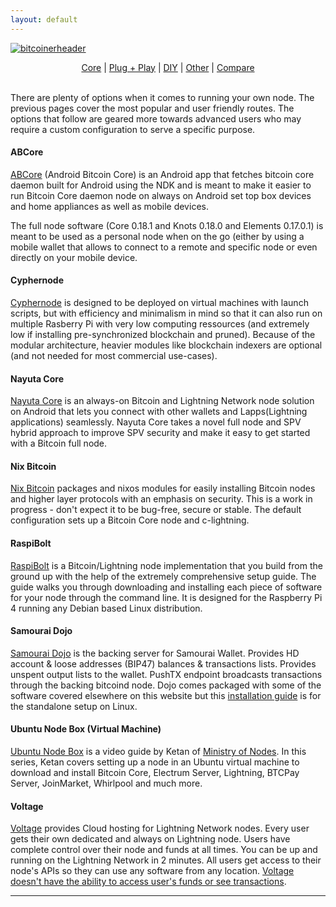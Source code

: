 ```yaml
---
layout: default
---
```


[![bitcoinerheader](/node/assets/images/nodeheader.png)](/node)

<p align="center">
  <a href="/node/core">Core</a> |
  <a href="/node/pap">Plug + Play</a> |
  <a href="/node/diy">DIY</a> |
  <a href="/node/other">Other</a> |
  <a href="/node/compare">Compare</a>
  <br><br>
</p>


There are plenty of options when it comes to running your own node. The previous pages cover the most popular and user friendly routes. The options that follow are geared more towards advanced users who may require a custom configuration to serve a specific purpose. 


#### ABCore

[ABCore](https://github.com/greenaddress/abcore) (Android Bitcoin Core) is an Android app that fetches bitcoin core daemon built for Android using the NDK and is meant to make it easier to run Bitcoin Core daemon node on always on Android set top box devices and home appliances as well as mobile devices.

The full node software (Core 0.18.1 and Knots 0.18.0 and Elements 0.17.0.1) is meant to be used as a personal node when on the go (either by using a mobile wallet that allows to connect to a remote and specific node or even directly on your mobile device.

#### Cyphernode

[Cyphernode](https://github.com/SatoshiPortal/cyphernode) is designed to be deployed on virtual machines with launch scripts, but with efficiency and minimalism in mind so that it can also run on multiple Rasberry Pi with very low computing ressources (and extremely low if installing pre-synchronized blockchain and pruned). Because of the modular architecture, heavier modules like blockchain indexers are optional (and not needed for most commercial use-cases).

#### Nayuta Core

[Nayuta Core](https://nayuta.co/core/) is an always-on Bitcoin and Lightning Network node solution on Android that lets you connect with other wallets and Lapps(Lightning applications) seamlessly. Nayuta Core takes a novel full node and SPV hybrid approach to improve SPV security and make it easy to get started with a Bitcoin full node.

#### Nix Bitcoin

[Nix Bitcoin](https://github.com/fort-nix/nix-bitcoin) packages and nixos modules for easily installing Bitcoin nodes and higher layer protocols with an emphasis on security. This is a work in progress - don't expect it to be bug-free, secure or stable. The default configuration sets up a Bitcoin Core node and c-lightning.

#### RaspiBolt

[RaspiBolt](https://stadicus.github.io/RaspiBolt/) is a Bitcoin/Lightning node implementation that you build from the ground up with the help of the extremely comprehensive setup guide. The guide walks you through downloading and installing each piece of software for your node through the command line. It is designed for the Raspberry Pi 4 running any Debian based Linux distribution. 

#### Samourai Dojo

[Samourai Dojo](https://code.samourai.io/dojo/samourai-dojo) is the backing server for Samourai Wallet. Provides HD account & loose addresses (BIP47) balances & transactions lists. Provides unspent output lists to the wallet. PushTX endpoint broadcasts transactions through the backing bitcoind node. Dojo comes packaged with some of the software covered elsewhere on this website but this [installation guide](https://github.com/Samourai-Wallet/samourai-dojo/blob/master/doc/DOCKER_setup.md) is for the standalone setup on Linux.

#### Ubuntu Node Box (Virtual Machine)

[Ubuntu Node Box](https://www.youtube.com/watch?v=BIrL1lNsnJQ&list=PLCRbH-IWlcW17JxQ4mdv9DwSMJZlvUOle&index=1) is a video guide by Ketan of [Ministry of Nodes](https://www.ministryofnodes.com.au/). In this series, Ketan covers setting up a node in an Ubuntu virtual machine to download and install Bitcoin Core, Electrum Server, Lightning, BTCPay Server, JoinMarket, Whirlpool and much more.

#### Voltage

[Voltage](https://getvoltage.io) provides Cloud hosting for Lightning Network nodes. Every user gets their own dedicated and always on Lightning node. Users have complete control over their node and funds at all times. You can be up and running on the Lightning Network in 2 minutes. All users get access to their node's APIs so they can use any software from any location. [Voltage doesn't have the ability to access user's funds or see transactions](https://getvoltage.io/blog/how-voltage-works.html).

***

